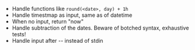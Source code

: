 - Handle functions like `round(<date>, day) + 1h`
- Handle timestmap as input, same as  of datetime
- When no input, return "now"
- Handle subtraction of the dates. Beware of botched syntax, exhaustive tests!
- Handle input after -- instead of stdin
